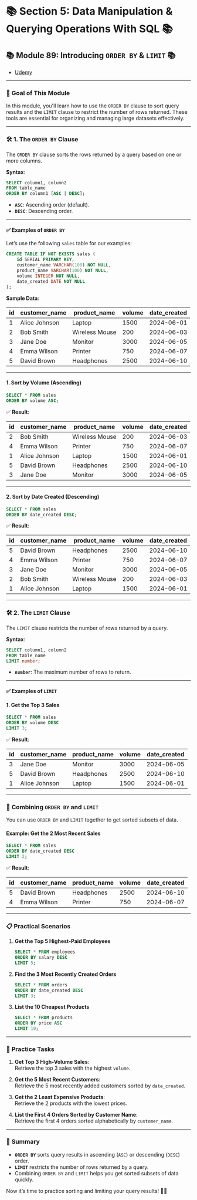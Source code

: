 # 📚 **Section 5: Data Manipulation & Querying Operations With SQL** 📚

## 📚 **Module 89: Introducing `ORDER BY` & `LIMIT`** 📚

- [Udemy](https://www.udemy.com/course/sql-the-complete-developers-guide-mysql-postgresql/learn/lecture/28763154#overview)

---

### 🚀 **Goal of This Module**

In this module, you'll learn how to use the `ORDER BY` clause to sort query results and the `LIMIT` clause to restrict the number of rows returned. These tools are essential for organizing and managing large datasets effectively.

---

### 🛠️ **1. The `ORDER BY` Clause**

The `ORDER BY` clause sorts the rows returned by a query based on one or more columns.

**Syntax**:

```sql
SELECT column1, column2
FROM table_name
ORDER BY column1 [ASC | DESC];
```

- **`ASC`**: Ascending order (default).
- **`DESC`**: Descending order.

---

#### ✅ **Examples of `ORDER BY`**

Let’s use the following `sales` table for our examples:

```sql
CREATE TABLE IF NOT EXISTS sales (
    id SERIAL PRIMARY KEY,
    customer_name VARCHAR(100) NOT NULL,
    product_name VARCHAR(100) NOT NULL,
    volume INTEGER NOT NULL,
    date_created DATE NOT NULL
);
```

**Sample Data**:

| **id** | **customer_name** | **product_name** | **volume** | **date_created** |
| ------ | ----------------- | ---------------- | ---------- | ---------------- |
| 1      | Alice Johnson     | Laptop           | 1500       | 2024-06-01       |
| 2      | Bob Smith         | Wireless Mouse   | 200        | 2024-06-03       |
| 3      | Jane Doe          | Monitor          | 3000       | 2024-06-05       |
| 4      | Emma Wilson       | Printer          | 750        | 2024-06-07       |
| 5      | David Brown       | Headphones       | 2500       | 2024-06-10       |

---

#### 1. **Sort by Volume (Ascending)**

```sql
SELECT * FROM sales
ORDER BY volume ASC;
```

✅ **Result**:

| **id** | **customer_name** | **product_name** | **volume** | **date_created** |
| ------ | ----------------- | ---------------- | ---------- | ---------------- |
| 2      | Bob Smith         | Wireless Mouse   | 200        | 2024-06-03       |
| 4      | Emma Wilson       | Printer          | 750        | 2024-06-07       |
| 1      | Alice Johnson     | Laptop           | 1500       | 2024-06-01       |
| 5      | David Brown       | Headphones       | 2500       | 2024-06-10       |
| 3      | Jane Doe          | Monitor          | 3000       | 2024-06-05       |

---

#### 2. **Sort by Date Created (Descending)**

```sql
SELECT * FROM sales
ORDER BY date_created DESC;
```

✅ **Result**:

| **id** | **customer_name** | **product_name** | **volume** | **date_created** |
| ------ | ----------------- | ---------------- | ---------- | ---------------- |
| 5      | David Brown       | Headphones       | 2500       | 2024-06-10       |
| 4      | Emma Wilson       | Printer          | 750        | 2024-06-07       |
| 3      | Jane Doe          | Monitor          | 3000       | 2024-06-05       |
| 2      | Bob Smith         | Wireless Mouse   | 200        | 2024-06-03       |
| 1      | Alice Johnson     | Laptop           | 1500       | 2024-06-01       |

---

### 🛠️ **2. The `LIMIT` Clause**

The `LIMIT` clause restricts the number of rows returned by a query.

**Syntax**:

```sql
SELECT column1, column2
FROM table_name
LIMIT number;
```

- **`number`**: The maximum number of rows to return.

---

#### ✅ **Examples of `LIMIT`**

#### 1. **Get the Top 3 Sales**

```sql
SELECT * FROM sales
ORDER BY volume DESC
LIMIT 3;
```

✅ **Result**:

| **id** | **customer_name** | **product_name** | **volume** | **date_created** |
| ------ | ----------------- | ---------------- | ---------- | ---------------- |
| 3      | Jane Doe          | Monitor          | 3000       | 2024-06-05       |
| 5      | David Brown       | Headphones       | 2500       | 2024-06-10       |
| 1      | Alice Johnson     | Laptop           | 1500       | 2024-06-01       |

---

### 🔄 **Combining `ORDER BY` and `LIMIT`**

You can use `ORDER BY` and `LIMIT` together to get sorted subsets of data.

#### Example: **Get the 2 Most Recent Sales**

```sql
SELECT * FROM sales
ORDER BY date_created DESC
LIMIT 2;
```

✅ **Result**:

| **id** | **customer_name** | **product_name** | **volume** | **date_created** |
| ------ | ----------------- | ---------------- | ---------- | ---------------- |
| 5      | David Brown       | Headphones       | 2500       | 2024-06-10       |
| 4      | Emma Wilson       | Printer          | 750        | 2024-06-07       |

---

### 📋 **Practical Scenarios**

1. **Get the Top 5 Highest-Paid Employees**

   ```sql
   SELECT * FROM employees
   ORDER BY salary DESC
   LIMIT 5;
   ```

2. **Find the 3 Most Recently Created Orders**

   ```sql
   SELECT * FROM orders
   ORDER BY date_created DESC
   LIMIT 3;
   ```

3. **List the 10 Cheapest Products**
   ```sql
   SELECT * FROM products
   ORDER BY price ASC
   LIMIT 10;
   ```

---

### 📝 **Practice Tasks**

1. **Get Top 3 High-Volume Sales**:  
   Retrieve the top 3 sales with the highest `volume`.

2. **Get the 5 Most Recent Customers**:  
   Retrieve the 5 most recently added customers sorted by `date_created`.

3. **Get the 2 Least Expensive Products**:  
   Retrieve the 2 products with the lowest prices.

4. **List the First 4 Orders Sorted by Customer Name**:  
   Retrieve the first 4 orders sorted alphabetically by `customer_name`.

---

### 🌟 **Summary**

- **`ORDER BY`** sorts query results in ascending (`ASC`) or descending (`DESC`) order.
- **`LIMIT`** restricts the number of rows returned by a query.
- Combining `ORDER BY` and `LIMIT` helps you get sorted subsets of data quickly.

Now it’s time to practice sorting and limiting your query results! 🚀😊
